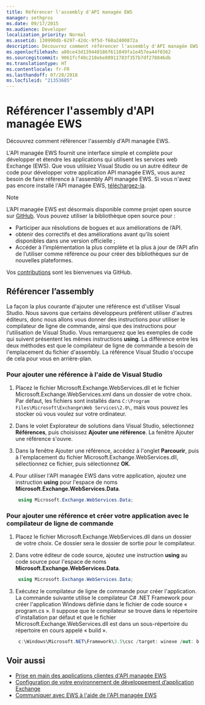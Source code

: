 ```yaml
---
title: Référencer l'assembly d'API managée EWS
manager: sethgros
ms.date: 09/17/2015
ms.audience: Developer
localization_priority: Normal
ms.assetid: 130990db-6297-42dc-9f5d-f68a2400872a
description: Découvrez comment référencer l'assembly d'API managée EWS.
ms.openlocfilehash: a08ce43d139440186f611049fa1e457ea44f0362
ms.sourcegitcommit: 9061fcf40c218ebe88911783f357b7df278846db
ms.translationtype: HT
ms.contentlocale: fr-FR
ms.lasthandoff: 07/28/2018
ms.locfileid: "21353685"
---
```

# <a name="reference-the-ews-managed-api-assembly"></a>Référencer l'assembly d'API managée EWS

Découvrez comment référencer l'assembly d'API managée EWS.
  
L'API managée EWS fournit une interface simple et complète pour développer et étendre les applications qui utilisent les services web Exchange (EWS). Que vous utilisiez Visual Studio ou un autre éditeur de code pour développer votre application API managée EWS, vous aurez besoin de faire référence à l'assembly API managée EWS. Si vous n'avez pas encore installé l'API managée EWS, [téléchargez-la](http://aka.ms/ews-managed-api-readme).
  
> [!NOTE]
> L’API managée EWS est désormais disponible comme projet open source sur [GitHub](https://github.com/officedev/ews-managed-api). Vous pouvez utiliser la bibliothèque open source pour : 
> - Participer aux résolutions de bogues et aux améliorations de l’API. 
> - obtenir des correctifs et des améliorations avant qu’ils soient disponibles dans une version officielle ; 
> - Accéder à l’implémentation la plus complète et la plus à jour de l’API afin de l’utiliser comme référence ou pour créer des bibliothèques sur de nouvelles plateformes.
> 
>  Vos [contributions](https://github.com/OfficeDev/ews-managed-api/blob/master/CONTRIBUTING.md) sont les bienvenues via GitHub. 
  
## <a name="referencing-the-assembly"></a>Référencer l’assembly

La façon la plus courante d'ajouter une référence est d'utiliser Visual Studio. Nous savons que certains développeurs préfèrent utiliser d'autres éditeurs, donc nous allons vous donner des instructions pour utiliser le compilateur de ligne de commande, ainsi que des instructions pour l'utilisation de Visual Studio. Vous remarquerez que les exemples de code qui suivent présentent les mêmes instructions **using**. La différence entre les deux méthodes est que le compilateur de ligne de commande a besoin de l'emplacement du fichier d'assembly. La référence Visual Studio s'occupe de cela pour vous en arrière-plan. 
  
### <a name="to-add-a-reference-by-using-visual-studio"></a>Pour ajouter une référence à l'aide de Visual Studio

1. Placez le fichier Microsoft.Exchange.WebServices.dll et le fichier Microsoft.Exchange.WebServices.xml dans un dossier de votre choix. Par défaut, les fichiers sont installés dans  `C:\Program Files\Microsoft\Exchange\Web Services\2.0\`, mais vous pouvez les stocker où vous voulez sur votre ordinateur.
    
2. Dans le volet Explorateur de solutions dans Visual Studio, sélectionnez **Références**, puis choisissez **Ajouter une référence**. La fenêtre Ajouter une référence s'ouvre.
    
3. Dans la fenêtre Ajouter une référence, accédez à l'onglet **Parcourir**, puis à l'emplacement du fichier Microsoft.Exchange.WebServices.dll, sélectionnez ce fichier, puis sélectionnez **OK**. 
    
4. Pour utiliser l'API managée EWS dans votre application, ajoutez une instruction **using** pour l'espace de noms **Microsoft.Exchange.WebServices.Data**. 
    
   ```cs
    using Microsoft.Exchange.WebServices.Data;
   ```

### <a name="to-add-a-reference-and-build-your-application-with-the-command-line-compiler"></a>Pour ajouter une référence et créer votre application avec le compilateur de ligne de commande

1. Placez le fichier Microsoft.Exchange.WebServices.dll dans un dossier de votre choix. Ce dossier sera le dossier de sortie pour le compilateur.
    
2. Dans votre éditeur de code source, ajoutez une instruction **using** au code source pour l'espace de noms **Microsoft.Exchange.WebServices.Data**. 
    
   ```cs
    using Microsoft.Exchange.WebServices.Data;
   ```

3. Exécutez le compilateur de ligne de commande pour créer l'application. La commande suivante utilise le compilateur C# .NET Framework pour créer l'application Windows définie dans le fichier de code source « program.cs ». Il suppose que le compilateur se trouve dans le répertoire d'installation par défaut et que le fichier Microsoft.Exchange.WebServices.dll est dans un sous-répertoire du répertoire en cours appelé « build ».
    
   ```cs
    c:\Windows\Microsoft.NET\Framework\3.5\csc /target: winexe /out: build\testApplication /reference: build\Microsoft.Exchange.WebServices.dll program.cs
   ```

## <a name="see-also"></a>Voir aussi

- [Prise en main des applications clientes d'API managée EWS](get-started-with-ews-managed-api-client-applications.md)    
- [Configuration de votre environnement de développement d’application Exchange](setting-up-your-exchange-application-development-environment.md)   
- [Communiquer avec EWS à l'aide de l'API managée EWS](how-to-communicate-with-ews-by-using-the-ews-managed-api.md)
    

